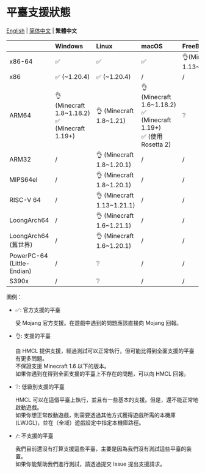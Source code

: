 # 平臺支援狀態

[English](PLATFORM.md) | [简体中文](PLATFORM_cn.md) | **繁體中文**

|                            | Windows                                           | Linux                      | macOS                                                                  | FreeBSD                   |
|----------------------------|:--------------------------------------------------|:---------------------------|:-----------------------------------------------------------------------|:--------------------------|
| x86-64                     | ✅️                                                | ✅️                         | ✅️                                                                     | 👌(Minecraft 1.13~1.21.1) |
| x86                        | ✅️ (~1.20.4)                                      | ✅️ (~1.20.4)               | /                                                                      | /                         |
| ARM64                      | 👌 (Minecraft 1.8~1.18.2)<br/>✅ (Minecraft 1.19+) | 👌 (Minecraft 1.8~1.21)    | 👌 (Minecraft 1.6~1.18.2)<br/>✅ (Minecraft 1.19+)<br/>✅ (使用 Rosetta 2) | ❔                         |
| ARM32                      | /️                                                | 👌 (Minecraft 1.8~1.20.1)  | /                                                                      | /                         |
| MIPS64el                   | /                                                 | 👌 (Minecraft 1.8~1.20.1)  | /                                                                      | /                         |
| RISC-V 64                  | /                                                 | 👌 (Minecraft 1.13~1.21.1) | /                                                                      | /                         |
| LoongArch64                | /                                                 | 👌 (Minecraft 1.6~1.21.1)  | /                                                                      | /                         |
| LoongArch64 (舊世界)          | /                                                 | 👌 (Minecraft 1.6~1.20.1)  | /                                                                      | /                         |
| PowerPC-64 (Little-Endian) | /                                                 | ❔                          | /                                                                      | /                         |
| S390x                      | /                                                 | ❔                          | /                                                                      | /                         |

圖例：

* ✅: 官方支援的平臺

  受 Mojang 官方支援。在遊戲中遇到的問題應該直接向 Mojang 回報。

* 👌: 支援的平臺

  由 HMCL 提供支援，經過測試可以正常執行，但可能比得到全面支援的平臺有更多問題。  
  不保證支援 Minecraft 1.6 以下的版本。  
  如果你遇到在得到全面支援的平臺上不存在的問題，可以向 HMCL 回報。

* ❔: 低級別支援的平臺

  HMCL 可以在這個平臺上執行，並且有一些基本的支援。但是，還不能正常地啟動遊戲。  
  如果你想正常啟動遊戲，則需要透過其他方式獲得遊戲所需的本機庫 (LWJGL)，並在（全域）遊戲設定中指定本機庫路徑。

* `/`: 不支援的平臺

  我們目前還沒有打算支援這些平臺，主要是因為我們沒有測試這些平臺的裝置。  
  如果你能幫助我們進行測試，請透過提交 Issue 提出支援請求。